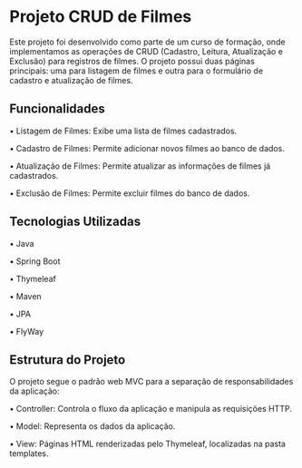 # Projeto CRUD de Filmes

Este projeto foi desenvolvido como parte de um curso de formação, onde implementamos as operações de CRUD (Cadastro, Leitura, Atualização e Exclusão) para registros de filmes. O projeto possui duas páginas principais: uma para listagem de filmes e outra para o formulário de cadastro e atualização de filmes.

## Funcionalidades
• Listagem de Filmes: Exibe uma lista de filmes cadastrados.

• Cadastro de Filmes: Permite adicionar novos filmes ao banco de dados.

• Atualização de Filmes: Permite atualizar as informações de filmes já cadastrados.

• Exclusão de Filmes: Permite excluir filmes do banco de dados.

## Tecnologias Utilizadas
• Java

• Spring Boot

• Thymeleaf

• Maven

• JPA

• FlyWay

## Estrutura do Projeto
O projeto segue o padrão web MVC para a separação de responsabilidades da aplicação:

• Controller: Controla o fluxo da aplicação e manipula as requisições HTTP.

• Model: Representa os dados da aplicação.

• View: Páginas HTML renderizadas pelo Thymeleaf, localizadas na pasta templates.

